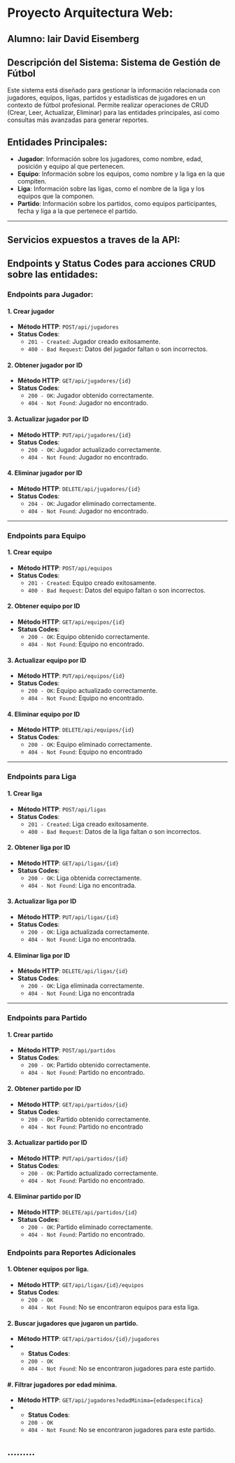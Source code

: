 # Proyecto Arquitectura Web:
## Alumno: Iair David Eisemberg

## Descripción del Sistema: Sistema de Gestión de Fútbol
Este sistema está diseñado para gestionar la información relacionada con jugadores, equipos, ligas, partidos y estadísticas de jugadores en un contexto de fútbol profesional. Permite realizar operaciones de CRUD (Crear, Leer, Actualizar, Eliminar) para las entidades principales, así como consultas más avanzadas para generar reportes.

## Entidades Principales:
- **Jugador**: Información sobre los jugadores, como nombre, edad, posición y equipo al que pertenecen.
- **Equipo**: Información sobre los equipos, como nombre y la liga en la que compiten.
- **Liga**: Información sobre las ligas, como el nombre de la liga y los equipos que la componen.
- **Partido**: Información sobre los partidos, como equipos participantes, fecha y liga a la que pertenece el partido.

---
## Servicios expuestos a traves de la API:
## Endpoints y Status Codes para acciones CRUD sobre las entidades:

### **Endpoints para Jugador**:

#### 1. Crear jugador
- **Método HTTP**: `POST/api/jugadores`
- **Status Codes**:
  - `201 - Created`: Jugador creado exitosamente.
  - `400 - Bad Request`: Datos del jugador faltan o son incorrectos.

#### 2. Obtener jugador por ID
- **Método HTTP**: `GET/api/jugadores/{id}`
- **Status Codes**:
  - `200 - OK`: Jugador obtenido correctamente.
  - `404 - Not Found`: Jugador no encontrado.

#### 3. Actualizar jugador por ID
- **Método HTTP**: `PUT/api/jugadores/{id}`
- **Status Codes**:
  - `200 - OK`: Jugador actualizado correctamente.
  - `404 - Not Found`: Jugador no encontrado.

#### 4. Eliminar jugador por ID
- **Método HTTP**: `DELETE/api/jugadores/{id}`
- **Status Codes**:
  - `204 - OK`: Jugador eliminado correctamente.
  - `404 - Not Found`: Jugador no encontrado.

---

### **Endpoints para Equipo**

#### 1. Crear equipo
- **Método HTTP**: `POST/api/equipos`
- **Status Codes**:
  - `201 - Created`: Equipo creado exitosamente.
  - `400 - Bad Request`: Datos del equipo faltan o son incorrectos.


#### 2. Obtener equipo por ID
- **Método HTTP**: `GET/api/equipos/{id}`
- **Status Codes**:
  - `200 - OK`: Equipo obtenido correctamente.
  - `404 - Not Found`: Equipo no encontrado.

#### 3. Actualizar equipo por ID
- **Método HTTP**: `PUT/api/equipos/{id}`
- **Status Codes**:
  - `200 - OK`: Equipo actualizado correctamente.
  - `404 - Not Found`: Equipo no encontrado.
 
#### 4. Eliminar equipo por ID
- **Método HTTP**: `DELETE/api/equipos/{id}`
- **Status Codes**:
  - `200 - OK`: Equipo eliminado correctamente.
  - `404 - Not Found`: Equipo no encontrado

---

### **Endpoints para Liga**
#### 1. Crear liga
- **Método HTTP**: `POST/api/ligas`
- **Status Codes**:
  - `201 - Created`: Liga creado exitosamente.
  - `400 - Bad Request`: Datos de la liga faltan o son incorrectos.


#### 2. Obtener liga por ID
- **Método HTTP**: `GET/api/ligas/{id}`
- **Status Codes**:
  - `200 - OK`: Liga obtenida correctamente.
  - `404 - Not Found`: Liga no encontrada.

#### 3. Actualizar liga por ID
- **Método HTTP**: `PUT/api/ligas/{id}`
- **Status Codes**:
  - `200 - OK`: Liga actualizada correctamente.
  - `404 - Not Found`: Liga no encontrada.

#### 4. Eliminar liga por ID
- **Método HTTP**: `DELETE/api/ligas/{id}`
- **Status Codes**:
  - `200 - OK`: Liga eliminada correctamente.
  - `404 - Not Found`: Liga no encontrada

---

### **Endpoints para Partido**
#### 1. Crear partido
- **Método HTTP**: `POST/api/partidos`
- **Status Codes**:
   - `200 - OK`: Partido obtenido correctamente.
   - `404 - Not Found`: Partido no encontrado.

#### 2. Obtener partido por ID
- **Método HTTP**: `GET/api/partidos/{id}`
- **Status Codes**:
  - `200 - OK`: Partido obtenido correctamente.
  - `404 - Not Found`: Partido no encontrado

#### 3. Actualizar partido por ID
- **Método HTTP**: `PUT/api/partidos/{id}`
- **Status Codes**:
  - `200 - OK`: Partido actualizado correctamente.
  - `404 - Not Found`: Partido no encontrado.

#### 4. Eliminar partido por ID
- **Método HTTP**: `DELETE/api/partidos/{id}`
- **Status Codes**:
  - `200 - OK`: Partido eliminado correctamente.
  - `404 - Not Found`: Partido no encontrado.


### **Endpoints para Reportes Adicionales**
#### 1. Obtener equipos por liga.
- **Método HTTP**: `GET/api/ligas/{id}/equipos`
- **Status Codes**:
  - `200 - OK`
  - `404 - Not Found`: No se encontraron equipos para esta liga.

#### 2. Buscar jugadores que jugaron un partido.
- **Método HTTP**: `GET/api/partidos/{id}/jugadores`
- - **Status Codes**:
  - `200 - OK`
  - `404 - Not Found`: No se encontraron jugadores para este partido.
 
#### #. Filtrar jugadores por edad mínima.
- **Método HTTP**: `GET/api/jugadores?edadMinima={edadespecifica}`
- - **Status Codes**:
  - `200 - OK`
  - `404 - Not Found`: No se encontraron jugadores para este partido.
## .........
